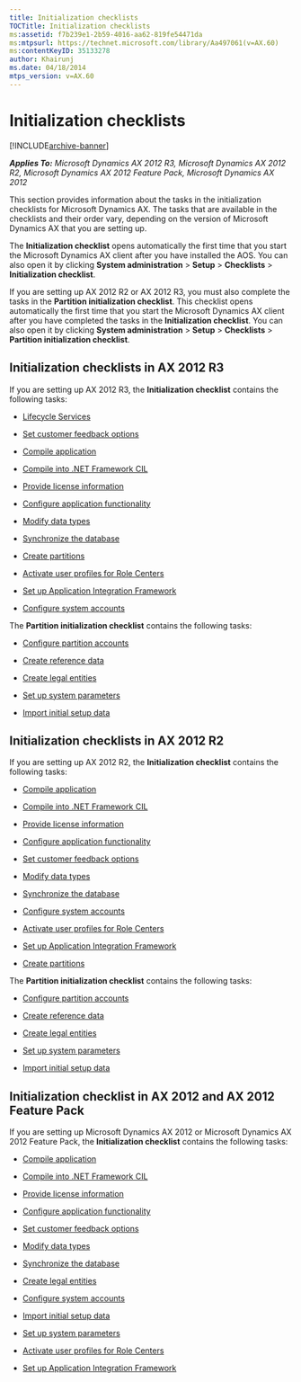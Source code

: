 ```yaml
---
title: Initialization checklists
TOCTitle: Initialization checklists
ms:assetid: f7b239e1-2b59-4016-aa62-819fe54471da
ms:mtpsurl: https://technet.microsoft.com/library/Aa497061(v=AX.60)
ms:contentKeyID: 35133278
author: Khairunj
ms.date: 04/18/2014
mtps_version: v=AX.60
---
```


# Initialization checklists 


[!INCLUDE[archive-banner](includes/archive-banner.md)]


_**Applies To:** Microsoft Dynamics AX 2012 R3, Microsoft Dynamics AX 2012 R2, Microsoft Dynamics AX 2012 Feature Pack, Microsoft Dynamics AX 2012_

This section provides information about the tasks in the initialization checklists for Microsoft Dynamics AX. The tasks that are available in the checklists and their order vary, depending on the version of Microsoft Dynamics AX that you are setting up.

The **Initialization checklist** opens automatically the first time that you start the Microsoft Dynamics AX client after you have installed the AOS. You can also open it by clicking **System administration** \> **Setup** \> **Checklists** \> **Initialization checklist**.

If you are setting up AX 2012 R2 or AX 2012 R3, you must also complete the tasks in the **Partition initialization checklist**. This checklist opens automatically the first time that you start the Microsoft Dynamics AX client after you have completed the tasks in the **Initialization checklist**. You can also open it by clicking **System administration** \> **Setup** \> **Checklists** \> **Partition initialization checklist**.

## Initialization checklists in AX 2012 R3

If you are setting up AX 2012 R3, the **Initialization checklist** contains the following tasks:

  - [Lifecycle Services](https://go.microsoft.com/fwlink/?linkid=306510)

  - [Set customer feedback options](set-customer-feedback-options.md)

  - [Compile application](compile-application.md)

  - [Compile into .NET Framework CIL](compile-into-net-framework-cil.md)

  - [Provide license information](provide-license-information.md)

  - [Configure application functionality](configure-application-functionality.md)

  - [Modify data types](modify-data-types.md)

  - [Synchronize the database](synchronize-the-database.md)

  - [Create partitions](create-partitions.md)

  - [Activate user profiles for Role Centers](activate-user-profiles-for-role-centers.md)

  - [Set up Application Integration Framework](set-up-application-integration-framework.md)

  - [Configure system accounts](configure-system-accounts.md)

The **Partition initialization checklist** contains the following tasks:

  - [Configure partition accounts](configure-partition-accounts.md)

  - [Create reference data](create-reference-data.md)

  - [Create legal entities](create-legal-entities.md)

  - [Set up system parameters](set-up-system-parameters.md)

  - [Import initial setup data](import-initial-setup-data.md)

## Initialization checklists in AX 2012 R2

If you are setting up AX 2012 R2, the **Initialization checklist** contains the following tasks:

  - [Compile application](compile-application.md)

  - [Compile into .NET Framework CIL](compile-into-net-framework-cil.md)

  - [Provide license information](provide-license-information.md)

  - [Configure application functionality](configure-application-functionality.md)

  - [Set customer feedback options](set-customer-feedback-options.md)

  - [Modify data types](modify-data-types.md)

  - [Synchronize the database](synchronize-the-database.md)

  - [Configure system accounts](configure-system-accounts.md)

  - [Activate user profiles for Role Centers](activate-user-profiles-for-role-centers.md)

  - [Set up Application Integration Framework](set-up-application-integration-framework.md)

  - [Create partitions](create-partitions.md)

The **Partition initialization checklist** contains the following tasks:

  - [Configure partition accounts](configure-partition-accounts.md)

  - [Create reference data](create-reference-data.md)

  - [Create legal entities](create-legal-entities.md)

  - [Set up system parameters](set-up-system-parameters.md)

  - [Import initial setup data](import-initial-setup-data.md)

## Initialization checklist in AX 2012 and AX 2012 Feature Pack

If you are setting up Microsoft Dynamics AX 2012 or Microsoft Dynamics AX 2012 Feature Pack, the **Initialization checklist** contains the following tasks:

  - [Compile application](compile-application.md)

  - [Compile into .NET Framework CIL](compile-into-net-framework-cil.md)

  - [Provide license information](provide-license-information.md)

  - [Configure application functionality](configure-application-functionality.md)

  - [Set customer feedback options](set-customer-feedback-options.md)

  - [Modify data types](modify-data-types.md)

  - [Synchronize the database](synchronize-the-database.md)

  - [Create legal entities](create-legal-entities.md)

  - [Configure system accounts](configure-system-accounts.md)

  - [Import initial setup data](import-initial-setup-data.md)

  - [Set up system parameters](set-up-system-parameters.md)

  - [Activate user profiles for Role Centers](activate-user-profiles-for-role-centers.md)

  - [Set up Application Integration Framework](set-up-application-integration-framework.md)

  


